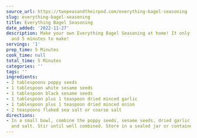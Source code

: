 ```yaml
---
source_url: https://twopeasandtheirpod.com/everything-bagel-seasoning
slug: everything-bagel-seasoning
title: Everything Bagel Seasoning
date_added: '2022-11-27'
description: Make your own Everything Bagel Seasoning at home! It only takes 5 spices
  and 5 minutes to make!
servings: '1'
prep_time: 5 Minutes
cook_time: null
total_time: 5 Minutes
categories: ''
tags: ''
ingredients:
- 2 tablespoons poppy seeds
- 1 tablespoon white sesame seeds
- 1 tablespoon black sesame seeds
- 1 tablespoon plus 1 teaspoon dried minced garlic
- 1 tablespoon plus 1 teaspoon dried minced onion
- 2 teaspoons flaked sea salt or coarse salt
directions:
- In a small bowl, combine the poppy seeds, sesame seeds, dried garlic, dried onion,
  and salt. Stir until well combined. Store in a sealed jar or container.
---
```


